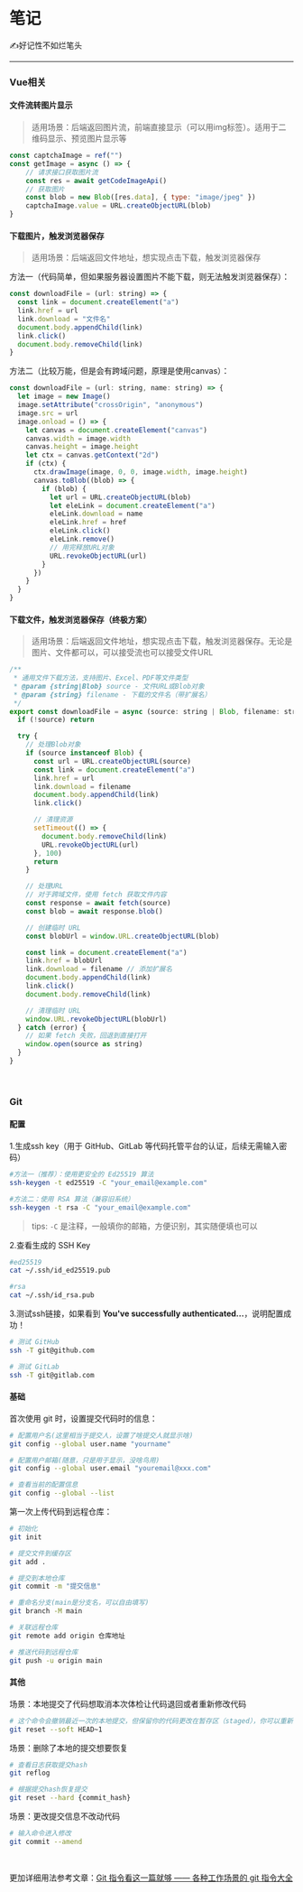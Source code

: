 # 笔记

<BlogHead tags="笔记📒"/>
✍️好记性不如烂笔头

---

### **Vue相关**

#### 文件流转图片显示

> 适用场景：后端返回图片流，前端直接显示（可以用img标签）。适用于二维码显示、预览图片显示等

~~~js
const captchaImage = ref("")
const getImage = async () => {
	// 请求接口获取图片流
	const res = await getCodeImageApi()
	// 获取图片
	const blob = new Blob([res.data], { type: "image/jpeg" })
  	captchaImage.value = URL.createObjectURL(blob)
} 
~~~



#### 下载图片，触发浏览器保存

> 适用场景：后端返回文件地址，想实现点击下载，触发浏览器保存

方法一（代码简单，但如果服务器设置图片不能下载，则无法触发浏览器保存）：

~~~js
const downloadFile = (url: string) => {
  const link = document.createElement("a")
  link.href = url
  link.download = "文件名"
  document.body.appendChild(link)
  link.click()
  document.body.removeChild(link)
}
~~~



方法二（比较万能，但是会有跨域问题，原理是使用canvas）：

~~~js
const downloadFile = (url: string, name: string) => {
  let image = new Image()
  image.setAttribute("crossOrigin", "anonymous")
  image.src = url
  image.onload = () => {
    let canvas = document.createElement("canvas")
    canvas.width = image.width
    canvas.height = image.height
    let ctx = canvas.getContext("2d")
    if (ctx) {
      ctx.drawImage(image, 0, 0, image.width, image.height)
      canvas.toBlob((blob) => {
        if (blob) {
          let url = URL.createObjectURL(blob)
          let eleLink = document.createElement("a")
  		  eleLink.download = name
          eleLink.href = href
          eleLink.click()
          eleLink.remove()
          // 用完释放URL对象
          URL.revokeObjectURL(url)
        }
      })
    }
  }
}
~~~



#### 下载文件，触发浏览器保存（终极方案）

> 适用场景：后端返回文件地址，想实现点击下载，触发浏览器保存。无论是图片、文件都可以，可以接受流也可以接受文件URL

~~~js
/**
 * 通用文件下载方法，支持图片、Excel、PDF等文件类型
 * @param {string|Blob} source - 文件URL或Blob对象
 * @param {string} filename - 下载的文件名（带扩展名）
 */
export const downloadFile = async (source: string | Blob, filename: string) => {
  if (!source) return

  try {
    // 处理Blob对象
    if (source instanceof Blob) {
      const url = URL.createObjectURL(source)
      const link = document.createElement("a")
      link.href = url
      link.download = filename
      document.body.appendChild(link)
      link.click()

      // 清理资源
      setTimeout(() => {
        document.body.removeChild(link)
        URL.revokeObjectURL(url)
      }, 100)
      return
    }

    // 处理URL
    // 对于跨域文件，使用 fetch 获取文件内容
    const response = await fetch(source)
    const blob = await response.blob()

    // 创建临时 URL
    const blobUrl = window.URL.createObjectURL(blob)

    const link = document.createElement("a")
    link.href = blobUrl
    link.download = filename // 添加扩展名
    document.body.appendChild(link)
    link.click()
    document.body.removeChild(link)

    // 清理临时 URL
    window.URL.revokeObjectURL(blobUrl)
  } catch (error) {
    // 如果 fetch 失败，回退到直接打开
    window.open(source as string)
  }
}
~~~



<br />

### **Git**

#### 配置

1.生成ssh key（用于 GitHub、GitLab 等代码托管平台的认证，后续无需输入密码）

~~~bash
#方法一（推荐）：使用更安全的 Ed25519 算法
ssh-keygen -t ed25519 -C "your_email@example.com"

#方法二：使用 RSA 算法（兼容旧系统）
ssh-keygen -t rsa -C "your_email@example.com"
~~~

> tips: `-C` 是注释，一般填你的邮箱，方便识别，其实随便填也可以



2.查看生成的 SSH Key

~~~bash
#ed25519
cat ~/.ssh/id_ed25519.pub

#rsa
cat ~/.ssh/id_rsa.pub
~~~



3.测试ssh链接，如果看到 **You've successfully authenticated...**，说明配置成功！

~~~bash
# 测试 GitHub
ssh -T git@github.com

# 测试 GitLab
ssh -T git@gitlab.com
~~~



#### 基础

首次使用 git 时，设置提交代码时的信息：

```bash
# 配置用户名(这里相当于提交人，设置了啥提交人就显示啥)
git config --global user.name "yourname"

# 配置用户邮箱(随意，只是用于显示，没啥鸟用)
git config --global user.email "youremail@xxx.com"

# 查看当前的配置信息
git config --global --list
```

第一次上传代码到远程仓库：

~~~bash
# 初始化
git init

# 提交文件到缓存区
git add .

# 提交到本地仓库
git commit -m "提交信息"

# 重命名分支(main是分支名，可以自由填写)
git branch -M main

# 关联远程仓库
git remote add origin 仓库地址

# 推送代码到远程仓库
git push -u origin main
~~~

#### 其他
场景：本地提交了代码想取消本次体检让代码退回或者重新修改代码

```bash
# 这个命令会撤销最近一次的本地提交，但保留你的代码更改在暂存区（staged），你可以重新提交或修改后再提交
git reset --soft HEAD~1
```

场景：删除了本地的提交想要恢复

~~~bash
# 查看日志获取提交hash
git reflog

# 根据提交hash恢复提交
git reset --hard {commit_hash}
~~~

场景：更改提交信息不改动代码

~~~bash
# 输入命令进入修改
git commit --amend
~~~



<br />

更加详细用法参考文章：[Git 指令看这一篇就够 —— 各种工作场景的 git 指令大全](https://www.cnblogs.com/jamiechoo/articles/18408791)

